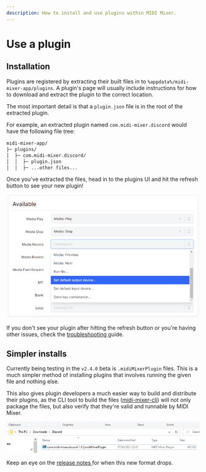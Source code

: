 ```yaml
---
description: How to install and use plugins within MIDI Mixer.
---
```


# Use a plugin

## Installation

Plugins are registered by extracting their built files in to `%appdata%/midi-mixer-app/plugins`. A plugin's page will usually include instructions for how to download and extract the plugin to the correct location.

The most important detail is that a `plugin.json` file is in the root of the extracted plugin.

For example, an extracted plugin named `com.midi-mixer.discord` would have the following file tree:

```text
midi-mixer-app/
├─ plugins/
│  ├─ com.midi-mixer.discord/
│  │  ├─ plugin.json
│  │  ├─ ...other files...
```

Once you've extracted the files, head in to the plugins UI and hit the refresh button to see your new plugin!

![The &quot;Refresh&quot; button is highlighted at the top centre of the image](../../.gitbook/assets/image%20%2813%29.png)

If you don't see your plugin after hitting the refresh button or you're having other issues, check the [troubleshooting ](troubleshooting.md)guide.

## Simpler installs

Currently being testing in the `v2.4.0` beta is `.midiMixerPlugin` files. This is a much simpler method of installing plugins that involves running the given file and nothing else.

This also gives plugin developers a much easier way to build and distribute their plugins, as the CLI tool to build the files \([midi-mixer-cli](https://www.npmjs.com/package/midi-mixer-cli)\) will not only package the files, but also verify that they're valid and runnable by MIDI Mixer.

![An example Discord plugin using the new &quot;.midiMixerPlugin&quot; format](../../.gitbook/assets/image%20%287%29.png)

Keep an eye on the [release notes ](https://releases.midi-mixer.com)for when this new format drops.



